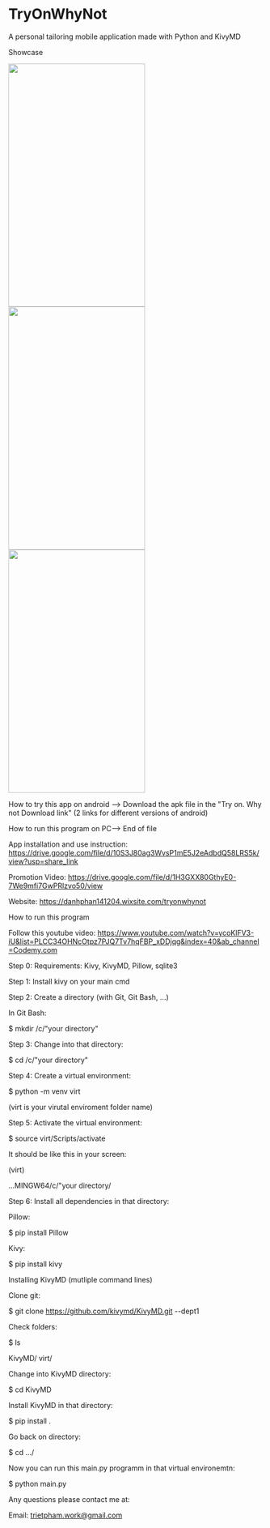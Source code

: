 # TryOnWhyNot
A personal tailoring mobile application made with Python and KivyMD

Showcase

<img src="https://user-images.githubusercontent.com/122665327/217309038-28daca3c-65fd-4b38-a755-441b1df8ac99.jpg" width="270" height="480" />   <img src="https://user-images.githubusercontent.com/122665327/217309166-bb147def-a7af-4840-9680-7f7ca1ecd568.jpg" width="270" height="480" />   <img src="https://user-images.githubusercontent.com/122665327/217309268-f73b9c14-9ec5-4c6d-b3b8-924544867cb7.jpg" width="270" height="480" />


How to try this app on android --> Download the apk file in the "Try on. Why not Download link" (2 links for different versions of android)

How to run this program on PC--> End of file

App installation and use instruction:
https://drive.google.com/file/d/10S3J80ag3WvsP1mE5J2eAdbdQ58LRS5k/view?usp=share_link

Promotion Video:
https://drive.google.com/file/d/1H3GXX80GthyE0-7We9mfi7GwPRlzvo50/view

Website:
https://danhphan141204.wixsite.com/tryonwhynot

How to run this program

Follow this youtube video:
https://www.youtube.com/watch?v=ycoKlFV3-iU&list=PLCC34OHNcOtpz7PJQ7Tv7hqFBP_xDDjqg&index=40&ab_channel=Codemy.com

Step 0:
Requirements: Kivy, KivyMD, Pillow, sqlite3

Step 1:
Install kivy on your main cmd

Step 2:
Create a directory (with Git, Git Bash, ...)

In Git Bash:

$ mkdir /c/"your directory"

Step 3:
Change into that directory:

$ cd /c/"your directory"

Step 4:
Create a virtual environment:

$ python -m venv virt 

(virt is your virutal enviroment folder name)

Step 5:
Activate the virtual environment:

$ source virt/Scripts/activate

It should be like this in your screen:

(virt)

...MINGW64/c/"your directory/

Step 6:
Install all dependencies in that directory:

Pillow:

$ pip install Pillow

Kivy:

$ pip install kivy

Installing KivyMD (mutliple command lines)

Clone git:

$ git clone https://github.com/kivymd/KivyMD.git --dept1

Check folders:

$ ls

KivyMD/ virt/

Change into KivyMD directory:

$ cd KivyMD

Install KivyMD in that directory:

$ pip install .

Go back on directory:

$ cd .../

Now you can run this main.py programm in that virtual environemtn:

$ python main.py

Any questions please contact me at:

Email: trietpham.work@gmail.com



